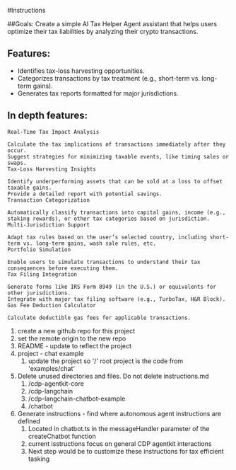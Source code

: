 #Instructions

##Goals: Create a simple AI Tax Helper Agent assistant that helps users optimize their tax liabilities by analyzing their crypto transactions.

## Features:
- Identifies tax-loss harvesting opportunities.
- Categorizes transactions by tax treatment (e.g., short-term vs. long-term gains).
- Generates tax reports formatted for major jurisdictions.

## In depth features:
    Real-Time Tax Impact Analysis

    Calculate the tax implications of transactions immediately after they occur.
    Suggest strategies for minimizing taxable events, like timing sales or swaps.
    Tax-Loss Harvesting Insights

    Identify underperforming assets that can be sold at a loss to offset taxable gains.
    Provide a detailed report with potential savings.
    Transaction Categorization

    Automatically classify transactions into capital gains, income (e.g., staking rewards), or other tax categories based on jurisdiction.
    Multi-Jurisdiction Support

    Adapt tax rules based on the user’s selected country, including short-term vs. long-term gains, wash sale rules, etc.
    Portfolio Simulation

    Enable users to simulate transactions to understand their tax consequences before executing them.
    Tax Filing Integration

    Generate forms like IRS Form 8949 (in the U.S.) or equivalents for other jurisdictions.
    Integrate with major tax filing software (e.g., TurboTax, H&R Block).
    Gas Fee Deduction Calculator

    Calculate deductible gas fees for applicable transactions.


1. create a new github repo for this project
2. set the remote origin to the new repo
3. README - update to reflect the project
4. project - chat example
    1. update the project so '/' root project is the code from 'examples/chat'
5. Delete unused directories and files. Do not delete instructions.md
    1. /cdp-agentkit-core
    2. /cdp-langchain
    3. /cdp-langchain-chatbot-example
    4. /chatbot
6. Generate instructions - find where autonomous agent instructions are defined
    1. Located in chatbot.ts in the messageHandler parameter of the createChatbot function
    2. current isstructions focus on general CDP agentkit interactions
    3. Next step would be to customize these instructions for tax efficient tasking
